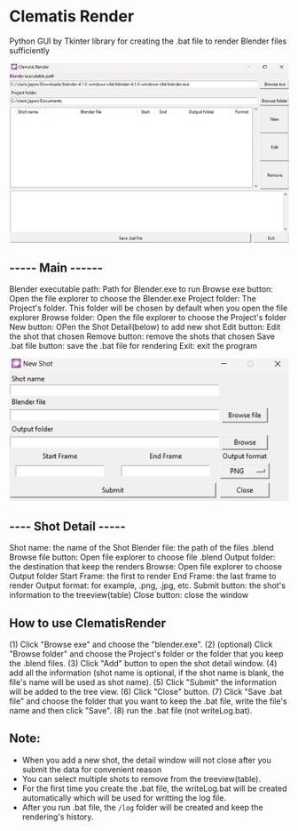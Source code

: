 # Clematis Render

Python GUI by Tkinter library for creating the .bat file to render Blender files sufficiently

![ClematisRender Image](https://github.com/Kachornpat/ClematisRender/blob/master/clematisRender.JPG?raw=true)

## ----- Main ------

Blender executable path: Path for Blender.exe to run
Browse exe button: Open the file explorer to choose the Blender.exe
Project folder: The Project's folder. This folder will be chosen by default when you open the file explorer
Browse folder: Open the file explorer to choose the Project's folder
New button: OPen the Shot Detail(below) to add new shot
Edit button: Edit the shot that chosen
Remove button: remove the shots that chosen
Save .bat file button: save the .bat file for rendering
Exit: exit the program

![ShotDetail Image](https://github.com/Kachornpat/ClematisRender/blob/master/shotDetail.png?raw=true)

## ---- Shot Detail -----

Shot name: the name of the Shot
Blender file: the path of the files .blend
Browse file button: Open file explorer to choose file .blend
Output folder: the destination that keep the renders
Browse: Open file explorer to choose Output folder
Start Frame: the first to render
End Frame: the last frame to render
Output format: for example, .png, .jpg, etc.
Submit button: the shot's information to the treeview(table)
Close button: close the window

## How to use ClematisRender

(1) Click "Browse exe" and choose the "blender.exe".
(2) (optional) Click "Browse folder" and choose the Project's folder or the folder that you keep the .blend files.
(3) Click "Add" button to open the shot detail window.
(4) add all the information (shot name is optional, if the shot name is blank, the file's name will be used as shot name).
(5) Click "Submit" the information will be added to the tree view.
(6) Click "Close" button.
(7) Click "Save .bat file" and choose the folder that you want to keep the .bat file, write the file's name and then click "Save".
(8) run the .bat file (not writeLog.bat).

## Note:

- When you add a new shot, the detail window will not close after you submit the data for convenient reason
- You can select multiple shots to remove from the treeview(table).
- For the first time you create the .bat file, the writeLog.bat will be created automatically which will be used for writting the log file.
- After you run .bat file, the `/log` folder will be created and keep the rendering's history.
